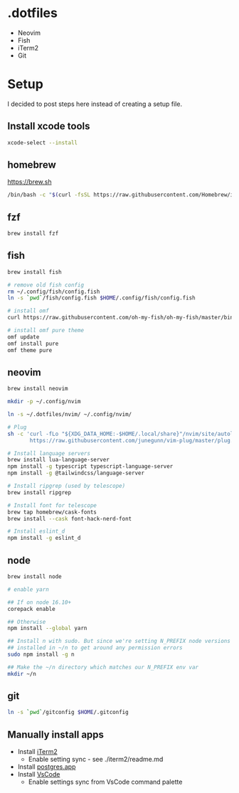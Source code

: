 # .dotfiles

- Neovim
- Fish
- iTerm2
- Git

# Setup
I decided to post steps here instead of creating a setup file.

## Install xcode tools
```sh
xcode-select --install
```

## homebrew
https://brew.sh

```sh
/bin/bash -c "$(curl -fsSL https://raw.githubusercontent.com/Homebrew/install/HEAD/install.sh)"
```

## fzf
```sh
brew install fzf
```

## fish
```sh
brew install fish

# remove old fish config
rm ~/.config/fish/config.fish
ln -s `pwd`/fish/config.fish $HOME/.config/fish/config.fish

# install omf
curl https://raw.githubusercontent.com/oh-my-fish/oh-my-fish/master/bin/install | fish

# install omf pure theme
omf update
omf install pure
omf theme pure
```

## neovim

```sh
brew install neovim

mkdir -p ~/.config/nvim

ln -s ~/.dotfiles/nvim/ ~/.config/nvim/

# Plug
sh -c 'curl -fLo "${XDG_DATA_HOME:-$HOME/.local/share}"/nvim/site/autoload/plug.vim --create-dirs \
       https://raw.githubusercontent.com/junegunn/vim-plug/master/plug.vim'

# Install language servers
brew install lua-language-server
npm install -g typescript typescript-language-server
npm install -g @tailwindcss/language-server

# Install ripgrep (used by telescope)
brew install ripgrep

# Install font for telescope
brew tap homebrew/cask-fonts
brew install --cask font-hack-nerd-font

# Install eslint_d
npm install -g eslint_d
```

## node
```sh
brew install node

# enable yarn

## If on node 16.10+
corepack enable

## Otherwise
npm install --global yarn

## Install n with sudo. But since we're setting N_PREFIX node versions will be
## installed in ~/n to get around any permission errors
sudo npm install -g n

## Make the ~/n directory which matches our N_PREFIX env var
mkdir ~/n
```

## git
```sh
ln -s `pwd`/gitconfig $HOME/.gitconfig
```

## Manually install apps
- Install [iTerm2](https://iterm2.com)
  - Enable setting sync - see ./iterm2/readme.md
- Install [postgres.app](https://postgresapp.com/downloads.html)
- Install [VsCode](https://code.visualstudio.com)
  - Enable settings sync from VsCode command palette
